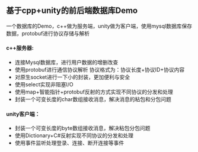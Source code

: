 

## **基于cpp+unity的前后端数据库Demo**

一个数据库的Demo，c++做为服务端，unity做为客户端，使用mysql数据库保存数据，protobuf进行协议存储与解析

#### c++服务器:

- 连接Mysql数据库，进行用户数据的增删改查
- 使用protobuf进行通信协议解析 协议格式为：协议长度+协议ID+协议内容
- 对原生socket进行一下小的封装，更加便利与安全
- 使用select实现非阻塞I/O
- 使用map+智能指针+protobuf反射的方式实现不同协议的分发和处理
- 封装一个可变长度的char数组接收消息，解决消息的粘包和分包问题

#### unity客户端：

- 封装一个可变长度的byte数组接收消息，解决粘包分包问题
- 使用Dictionary+C#反射实现不同协议的分发和处理
- 使用事件监听处理登录、连接、断开连接等事件



